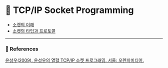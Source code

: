 # :electric_plug: TCP/IP Socket Programming
- [소켓의 이해](Socket.md)
- [소켓의 타입과 프로토콜](SocketTypeProtocol.md)

---
### :bookmark_tabs: References
<a href="http://www.yes24.com/product/goods/3630373" target="_blank">윤성우(2009). 윤성우의 열혈 TCP/IP 소켓 프로그래밍. 서울: 오렌지미디어.</a>